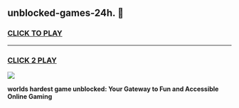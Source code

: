 
## unblocked-games-24h. 👋
<h3>
<a href="https://premium.freeplayer.one?title=unblocked-games-24h.&ref=14F">CLICK TO PLAY</a></h3>
<hr>

<h3>
<a href="https://premium.freeplayer.one?title=unblocked-games-24h.&ref=14F">CLICK 2 PLAY</a>
  
</h3>

<a href="https://premium.freeplayer.one?title=unblocked-games-24h.&ref=12F/"><img src="https://clearcache.store/games.png"></a>


**worlds hardest game unblocked: Your Gateway to Fun and Accessible Online Gaming**
